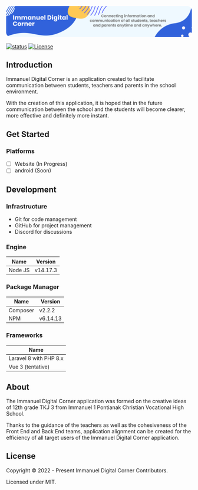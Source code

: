 <img src="docs/readme-banner-rev.png" alt="Immanuel Digital Corner">

[![status](https://img.shields.io/badge/Status-Development-orange)](https://github.com/erickchann/immanuel-digital-corner)
[![License](https://img.shields.io/badge/License-MIT-brightgreen)](https://github.com/erickchann/immanuel-digital-corner#license)

## Introduction
Immanuel Digital Corner is an application created to facilitate communication between students, teachers and parents in the school environment.

With the creation of this application, it is hoped that in the future communication between the school and the students will become clearer, more effective and definitely more instant.

## Get Started
### Platforms
- [ ] Website (In Progress)
- [ ] android (Soon)

## Development
### Infrastructure
- Git for code management
- GitHub for project management
- Discord for discussions

### Engine
| Name                       | Version  |
| -------------------------- | -------- |
| Node JS                    | v14.17.3 |

### Package Manager
| Name                       | Version  |
| -------------------------- | -------- |
| Composer                   | v2.2.2   |
| NPM                        | v6.14.13 |

### Frameworks
| Name                       |
| -------------------------- |
| Laravel 8 with PHP 8.x     |
| Vue 3 (tentative)          |

## About
The Immanuel Digital Corner application was formed on the creative ideas of 12th grade TKJ 3 from Immanuel 1 Pontianak Christian Vocational High School.

Thanks to the guidance of the teachers as well as the cohesiveness of the Front End and Back End teams, application alignment can be created for the efficiency of all target users of the Immanuel Digital Corner application.

## License
Copyright © 2022 - Present Immanuel Digital Corner Contributors.

Licensed under MIT.